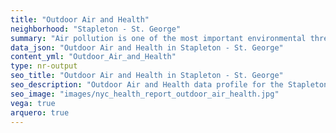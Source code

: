 ```yaml
---
title: "Outdoor Air and Health"
neighborhood: "Stapleton - St. George"
summary: "Air pollution is one of the most important environmental threats to urban populations and while all people are exposed, pollutant emissions, levels of exposure, and population vulnerability vary across neighborhoods. Exposures to common air pollutants have been linked to respiratory and cardiovascular diseases, cancers, and premature deaths."
data_json: "Outdoor Air and Health in Stapleton - St. George"
content_yml: "Outdoor_Air_and_Health"
type: nr-output
seo_title: "Outdoor Air and Health in Stapleton - St. George"
seo_description: "Outdoor Air and Health data profile for the Stapleton - St. George neighborhood of NYC."
seo_image: "images/nyc_health_report_outdoor_air_health.jpg"
vega: true
arquero: true
---
```

